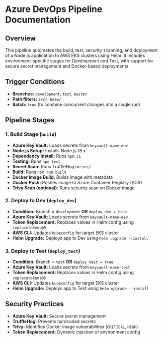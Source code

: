 # Azure DevOps Pipeline Documentation

## Overview

This pipeline automates the build, test, security scanning, and deployment of a Node.js application to AWS EKS clusters using Helm. It includes environment-specific stages for Development and Test, with support for secure secret management and Docker-based deployments.

## Trigger Conditions

- **Branches:** `development`, `test`, `master`
- **Path filters:** `src/`, `helm/`
- **Batch:** `true` (to combine concurrent changes into a single run)

## Pipeline Stages

### 1. Build Stage (`build`)

- **Azure Key Vault:** Loads secrets from `keyvault-name-dev`
- **Node.js Setup:** Installs Node.js 18.x
- **Dependency Install:** Runs `npm ci`
- **Testing:** Runs `npm test`
- **Secret Scan:** Runs TruffleHog on `src/`
- **Build:** Runs `npm run build`
- **Docker Image Build:** Builds image with metadata
- **Docker Push:** Pushes image to Azure Container Registry (ACR)
- **Trivy Scan (optional):** Runs security scan on Docker image

### 2. Deploy to Dev (`deploy_dev`)

- **Condition:** Branch = `development` **OR** `deploy_dev = true`
- **Azure Key Vault:** Loads secrets from `keyvault-name-dev`
- **Token Replacement:** Replaces values in Helm config using `replacetokens@5`
- **AWS CLI:** Updates `kubeconfig` for target EKS cluster
- **Helm Upgrade:** Deploys app to Dev using `helm upgrade --install`

### 3. Deploy to Test (`deploy_test`)

- **Condition:** Branch = `test` **OR** `deploy_test = true`
- **Azure Key Vault:** Loads secrets from `keyvault-name-test`
- **Token Replacement:** Replaces values in Helm config using `replacetokens@5`
- **AWS CLI:** Updates `kubeconfig` for target EKS cluster
- **Helm Upgrade:** Deploys app to Test using `helm upgrade --install`

## Security Practices

- **Azure Key Vault:** Secure secret management
- **TruffleHog:** Prevents hardcoded secrets
- **Trivy:** Identifies Docker image vulnerabilities (`CRITICAL`, `HIGH`)
- **Token Replacement:** Dynamic injection of environment config
